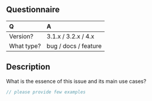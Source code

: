 ## Questionnaire

| Q             | A
|:--------------|:--
| Version?      | 3.1.x / 3.2.x / 4.x
| What type?    | bug / docs / feature

## Description

What is the essence of this issue and its main use cases?

```php
// please provide few examples
```
